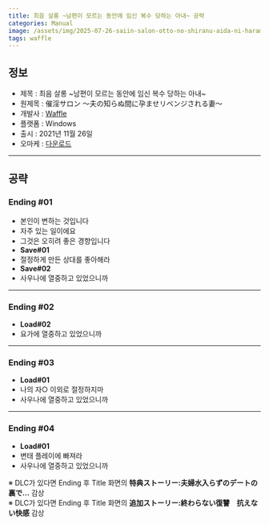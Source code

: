 ```yaml
---
title: 최음 살롱 ~남편이 모르는 동안에 임신 복수 당하는 아내~ 공략
categories: Manual
image: /assets/img/2025-07-26-saiin-salon-otto-no-shiranu-aida-ni-haramase-revenge-sareru-tsuma-1.jpg
tags: waffle
---
```


## 정보

* 제목 : 최음 살롱 ~남편이 모르는 동안에 임신 복수 당하는 아내~
* 원제목 : 催淫サロン 〜夫の知らぬ間に孕ませリベンジされる妻〜
* 개발사 : [Waffle](/tags/waffle)
* 플랫폼 : Windows
* 출시 : 2021년 11월 26일
* 오마케 : [다운로드](/assets/omake/saiin-salon-otto-no-shiranu-aida-ni-haramase-revenge-sareru-tsuma.zip)

---

## 공략

### Ending #01

* 본인이 변하는 것입니다
* 자주 있는 일이에요
* 그것은 오히려 좋은 경향입니다
* **Save#01**
* 절정하게 만든 상대를 좋아해라
* **Save#02**
* 사우나에 열중하고 있었으니까

---

### Ending #02

* **Load#02**
* 요가에 열중하고 있었으니까

---

### Ending #03

* **Load#01**
* 나의 자○ 이외로 절정하지마
* 사우나에 열중하고 있었으니까

---

### Ending #04

* **Load#01**
* 변태 플레이에 빠져라
* 사우나에 열중하고 있었으니까

※ DLC가 있다면 Ending 후 Title 화면의 **特典ストーリー:夫婦水入らずのデートの裏で…** 감상  
※ DLC가 있다면 Ending 후 Title 화면의 **追加ストーリー:終わらない復讐　抗えない快感** 감상  
